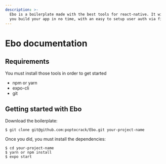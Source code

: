 ```yaml
---
description: >-
  Ebo is a boilerplate made with the best tools for react-native. It will let
  you build your app in no time, with an easy to setup user auth via firebase.
---
```


# Ebo documentation

## Requirements

You must install those tools in order to get started

* npm or yarn
* expo-cli
* git

## Getting started with Ebo

Download the boilerplate:

```
$ git clone git@github.com:poptocrack/Ebo.git your-project-name
```

Once you did, you must install the dependencies:

```
$ cd your-project-name
$ yarn or npm install
$ expo start
```





